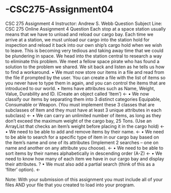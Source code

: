 # -CSC275-Assignment04
CSC 275 Assignment 4
Instructor: Andrew S. Webb
Question Subject Line: CSC 275 Online Assignment 4 Question
Each stop at a space station usually means that we have to unload and reload our cargo bay. Each time we arrive at a station, we must unload our cargo into the station hold for inspection and reload it back into our own ship’s cargo hold when we wish to leave. This is becoming very tedious and taking away time that we could be plundering in space. We head into the station central to research a way to eliminate this problem. We meet a fellow space pirate who has found a solution to the problem we shared. We sit back and listen as he tells us how to find a workaround.
•	We must now store our items in a file and read from the file if prompted by the user. You can create a file with the list of items so you never have to type them in again, and you can control the items that are introduced to our world.
•	Items have attributes such as Name, Weight, Value, Durability and ID. (Create an object called ‘Item’) <-
•	We now classify our items by separating them into 3 distinct categories Equipable, Consumable or Weapon. (You must implement these 3 classes that are subclasses of Item and they must have at least 3 unique attributes in each subclass) <-
•	We can carry an unlimited number of items, as long as they don’t exceed the maximum weight of the cargo bay, 25 Tons. (Use an ArrayList that checks an item’s weight before placing it in the cargo hold) <-
•	We need to be able to add and remove items by their name. <-
•	We need to be able to search for a specific type of item in our cargo bay based on the item’s name and one of its attributes (Implement 2 searches – one on name and another on any attribute you choose). <-
•	We need to be able to sort items by their names alphabetically in descending order (A-Z) <-
•	We need to know how many of each item we have in our cargo bay and display their attributes. ?
•	We must also add a partial search (think of this as a ‘filter’ option). <-

Note: With your submission of this assignment you must include all of your files AND your file that you created to load into your program.

